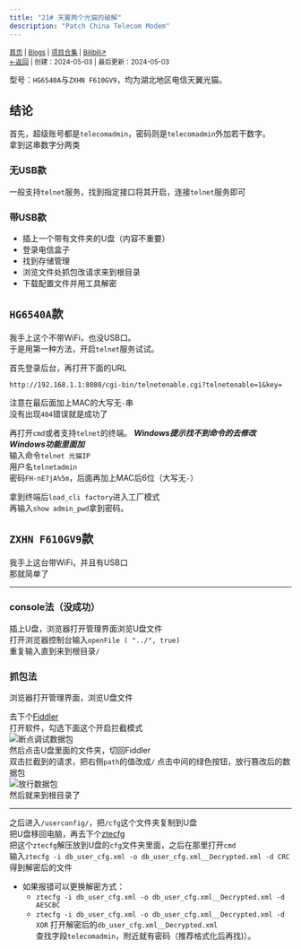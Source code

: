 ```yaml
---
title: "21# 天翼两个光猫的破解"
description: "Patch China Telecom Modem"
---
```

<small><a href="/">首页</a> | <a href="/blogs">Blogs</a> | <a href="/Project">项目合集</a> | <a href="https://space.bilibili.com/1987247870">Bilibili↗</a><br><a href="../../">←返回</a> |
 创建：2024-05-03 | 最后更新：2024-05-03</small><br>

型号：`HG6540A`与`ZXHN F610GV9`，均为湖北地区电信天翼光猫。

## 结论
首先，超级账号都是`telecomadmin`，密码则是`telecomadmin`外加若干数字。<br>
拿到这串数字分两类
### 无USB款
一般支持`telnet`服务，找到指定接口将其开启，连接`telnet`服务即可
### 带USB款
* 插上一个带有文件夹的U盘（内容不重要）
* 登录电信盒子
* 找到存储管理
* 浏览文件处抓包改请求来到根目录
* 下载配置文件并用工具解密

## `HG6540A`款
我手上这个不带WiFi，也没USB口。<br>
于是用第一种方法，开启`telnet`服务试试。

首先登录后台，再打开下面的URL
```url
http://192.168.1.1:8080/cgi-bin/telnetenable.cgi?telnetenable=1&key=
```
注意在最后面加上MAC的大写无`-`串<br>
没有出现`404`错误就是成功了<br>

再打开`cmd`或者支持`telnet`的终端。 ***Windows提示找不到命令的去修改Windows功能里面加***<br>
输入命令`telnet 光猫IP`<br>
用户名`telnetadmin`<br>
密码`FH-nE7jA%5m`，后面再加上MAC后6位（大写无`-`）

拿到终端后`load_cli factory`进入工厂模式<br>
再输入`show admin_pwd`拿到密码。

## `ZXHN F610GV9`款
我手上这台带WiFi，并且有USB口<br>
那就简单了<br>

---

### console法（没成功）
插上U盘，浏览器打开管理界面浏览U盘文件<br>
打开浏览器控制台输入`openFile ( "../", true)`<br>
重复输入直到来到根目录`/`

### 抓包法
浏览器打开管理界面，浏览U盘文件

去下个[Fiddler](https://ezrealik.lanzouj.com/tp/i2d5iihy7pg)<br>
打开软件，勾选下面这个开启拦截模式<br>
![断点调试数据包](https://imagebb.skyseeker.eu.org/file/Pictrue-Bed/2022/Image_2022-01-23_13-02-60.jpg)<br>
然后点击U盘里面的文件夹，切回Fiddler<br>
双击拦截到的请求，把右侧`path`的值改成`/`<bt>
点击中间的绿色按钮，放行篡改后的数据包<br>
![放行数据包](https://imagebb.skyseeker.eu.org/file/Pictrue-Bed/2022/Image_2022-01-23_13-05-60.jpg)<br>
然后就来到根目录了

---

之后进入`/userconfig/`，把`/cfg`这个文件夹复制到U盘<br>
把U盘移回电脑，再去下个[ztecfg](https://github.com/wx1183618058/ZET-Optical-Network-Terminal-Decoder/releases/)<br>
把这个`ztecfg`解压放到U盘的`cfg`文件夹里面，之后在那里打开`cmd`<br>
输入`ztecfg -i db_user_cfg.xml -o db_user_cfg.xml__Decrypted.xml -d CRC`得到解密后的文件<br>
* 如果报错可以更换解密方式：
  * `ztecfg -i db_user_cfg.xml -o db_user_cfg.xml__Decrypted.xml -d AESCBC`
  * `ztecfg -i db_user_cfg.xml -o db_user_cfg.xml__Decrypted.xml -d XOR`
打开解密后的`db_user_cfg.xml__Decrypted.xml`<br>
查找字段`telecomadmin`，附近就有密码（推荐格式化后再找)）。